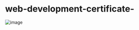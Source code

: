 # web-development-certificate-
![image](https://user-images.githubusercontent.com/63954873/210342559-d74b37cd-3a21-4224-a58b-7a3ce4576cd4.png)
